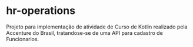 # hr-operations
Projeto para implementação de atividade de Curso de Kotlin realizado pela Accenture do Brasil, tratandose-se de uma API para cadastro de Funcionarios.
